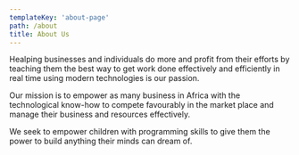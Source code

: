 ```yaml
---
templateKey: 'about-page'
path: /about
title: About Us
---
```


Healping businesses and individuals do more and profit from their efforts by teaching them the best way to get work done effectively and efficiently in real time using modern technologies is our passion.

Our mission is to empower as many business in Africa with the technological know-how to compete favourably in the market place and manage their business and resources effectively.

We seek to empower children with programming skills to give them the power to build anything their minds can dream of.
